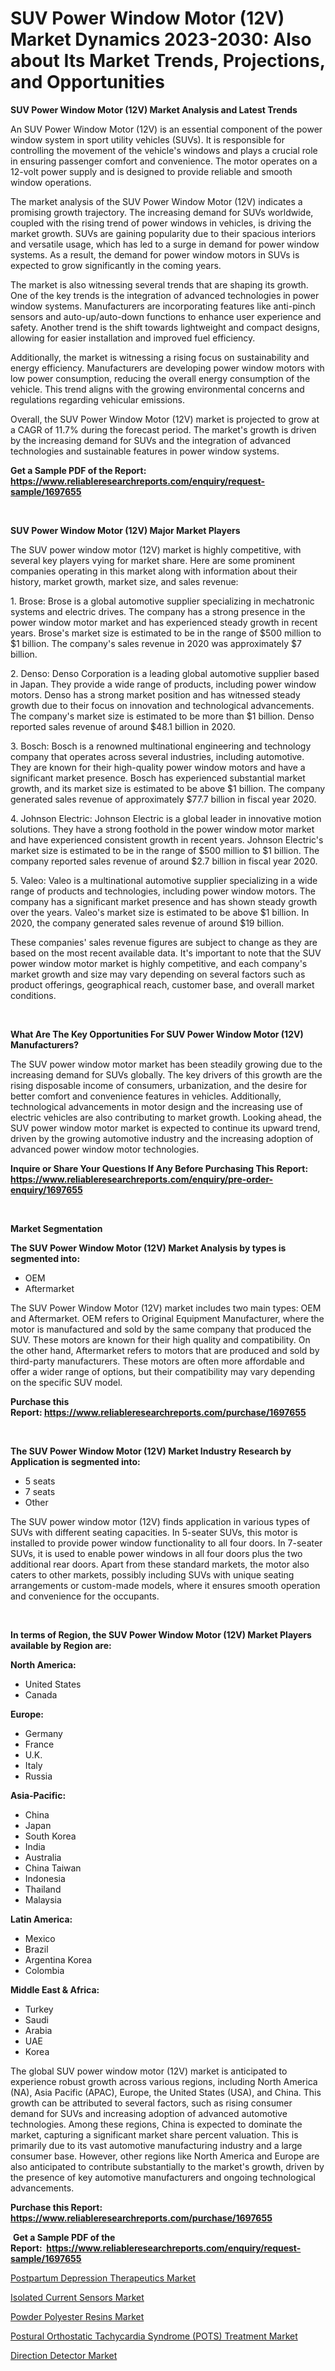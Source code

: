 <p><h1>SUV Power Window Motor (12V) Market Dynamics 2023-2030: Also about Its Market Trends, Projections, and Opportunities</h1></p><p><strong>SUV Power Window Motor (12V) Market Analysis and Latest Trends</strong></p>
<p><p>An SUV Power Window Motor (12V) is an essential component of the power window system in sport utility vehicles (SUVs). It is responsible for controlling the movement of the vehicle's windows and plays a crucial role in ensuring passenger comfort and convenience. The motor operates on a 12-volt power supply and is designed to provide reliable and smooth window operations.</p><p>The market analysis of the SUV Power Window Motor (12V) indicates a promising growth trajectory. The increasing demand for SUVs worldwide, coupled with the rising trend of power windows in vehicles, is driving the market growth. SUVs are gaining popularity due to their spacious interiors and versatile usage, which has led to a surge in demand for power window systems. As a result, the demand for power window motors in SUVs is expected to grow significantly in the coming years.</p><p>The market is also witnessing several trends that are shaping its growth. One of the key trends is the integration of advanced technologies in power window systems. Manufacturers are incorporating features like anti-pinch sensors and auto-up/auto-down functions to enhance user experience and safety. Another trend is the shift towards lightweight and compact designs, allowing for easier installation and improved fuel efficiency.</p><p>Additionally, the market is witnessing a rising focus on sustainability and energy efficiency. Manufacturers are developing power window motors with low power consumption, reducing the overall energy consumption of the vehicle. This trend aligns with the growing environmental concerns and regulations regarding vehicular emissions.</p><p>Overall, the SUV Power Window Motor (12V) market is projected to grow at a CAGR of 11.7% during the forecast period. The market's growth is driven by the increasing demand for SUVs and the integration of advanced technologies and sustainable features in power window systems.</p></p>
<p><strong>Get a Sample PDF of the Report:&nbsp; <a href="https://www.reliableresearchreports.com/enquiry/request-sample/1697655">https://www.reliableresearchreports.com/enquiry/request-sample/1697655</a></strong></p>
<p>&nbsp;</p>
<p><strong>SUV Power Window Motor (12V) Major Market Players</strong></p>
<p><p>The SUV power window motor (12V) market is highly competitive, with several key players vying for market share. Here are some prominent companies operating in this market along with information about their history, market growth, market size, and sales revenue:</p><p>1. Brose: Brose is a global automotive supplier specializing in mechatronic systems and electric drives. The company has a strong presence in the power window motor market and has experienced steady growth in recent years. Brose's market size is estimated to be in the range of $500 million to $1 billion. The company's sales revenue in 2020 was approximately $7 billion.</p><p>2. Denso: Denso Corporation is a leading global automotive supplier based in Japan. They provide a wide range of products, including power window motors. Denso has a strong market position and has witnessed steady growth due to their focus on innovation and technological advancements. The company's market size is estimated to be more than $1 billion. Denso reported sales revenue of around $48.1 billion in 2020.</p><p>3. Bosch: Bosch is a renowned multinational engineering and technology company that operates across several industries, including automotive. They are known for their high-quality power window motors and have a significant market presence. Bosch has experienced substantial market growth, and its market size is estimated to be above $1 billion. The company generated sales revenue of approximately $77.7 billion in fiscal year 2020.</p><p>4. Johnson Electric: Johnson Electric is a global leader in innovative motion solutions. They have a strong foothold in the power window motor market and have experienced consistent growth in recent years. Johnson Electric's market size is estimated to be in the range of $500 million to $1 billion. The company reported sales revenue of around $2.7 billion in fiscal year 2020.</p><p>5. Valeo: Valeo is a multinational automotive supplier specializing in a wide range of products and technologies, including power window motors. The company has a significant market presence and has shown steady growth over the years. Valeo's market size is estimated to be above $1 billion. In 2020, the company generated sales revenue of around $19 billion.</p><p>These companies' sales revenue figures are subject to change as they are based on the most recent available data. It's important to note that the SUV power window motor market is highly competitive, and each company's market growth and size may vary depending on several factors such as product offerings, geographical reach, customer base, and overall market conditions.</p></p>
<p>&nbsp;</p>
<p><strong>What Are The Key Opportunities For SUV Power Window Motor (12V) Manufacturers?</strong></p>
<p><p>The SUV power window motor market has been steadily growing due to the increasing demand for SUVs globally. The key drivers of this growth are the rising disposable income of consumers, urbanization, and the desire for better comfort and convenience features in vehicles. Additionally, technological advancements in motor design and the increasing use of electric vehicles are also contributing to market growth. Looking ahead, the SUV power window motor market is expected to continue its upward trend, driven by the growing automotive industry and the increasing adoption of advanced power window motor technologies.</p></p>
<p><strong>Inquire or Share Your Questions If Any Before Purchasing This Report: <a href="https://www.reliableresearchreports.com/enquiry/pre-order-enquiry/1697655">https://www.reliableresearchreports.com/enquiry/pre-order-enquiry/1697655</a></strong></p>
<p>&nbsp;</p>
<p><strong>Market Segmentation</strong></p>
<p><strong>The SUV Power Window Motor (12V) Market Analysis by types is segmented into:</strong></p>
<p><ul><li>OEM</li><li>Aftermarket</li></ul></p>
<p><p>The SUV Power Window Motor (12V) market includes two main types: OEM and Aftermarket. OEM refers to Original Equipment Manufacturer, where the motor is manufactured and sold by the same company that produced the SUV. These motors are known for their high quality and compatibility. On the other hand, Aftermarket refers to motors that are produced and sold by third-party manufacturers. These motors are often more affordable and offer a wider range of options, but their compatibility may vary depending on the specific SUV model.</p></p>
<p><strong>Purchase this Report:&nbsp;<a href="https://www.reliableresearchreports.com/purchase/1697655">https://www.reliableresearchreports.com/purchase/1697655</a></strong></p>
<p>&nbsp;</p>
<p><strong>The SUV Power Window Motor (12V) Market Industry Research by Application is segmented into:</strong></p>
<p><ul><li>5 seats</li><li>7 seats</li><li>Other</li></ul></p>
<p><p>The SUV power window motor (12V) finds application in various types of SUVs with different seating capacities. In 5-seater SUVs, this motor is installed to provide power window functionality to all four doors. In 7-seater SUVs, it is used to enable power windows in all four doors plus the two additional rear doors. Apart from these standard markets, the motor also caters to other markets, possibly including SUVs with unique seating arrangements or custom-made models, where it ensures smooth operation and convenience for the occupants.</p></p>
<p>&nbsp;</p>
<p><strong>In terms of Region, the SUV Power Window Motor (12V) Market Players available by Region are:</strong></p>
<p>
    <p> <strong> North America: </strong>
        <ul>
            <li>United States</li>
            <li>Canada</li>
        </ul>
        </p> 
    <p> <strong> Europe: </strong>
        <ul>
            <li>Germany</li>
            <li>France</li>
            <li>U.K.</li>
            <li>Italy</li>
            <li>Russia</li>
        </ul>
        </p> 
    <p> <strong> Asia-Pacific: </strong>
        <ul>
            <li>China</li>
            <li>Japan</li>
            <li>South Korea</li>
            <li>India</li>
            <li>Australia</li>
            <li>China Taiwan</li>
            <li>Indonesia</li>
            <li>Thailand</li>
            <li>Malaysia</li>
        </ul>
        </p> 
    <p> <strong> Latin America: </strong>
        <ul>
            <li>Mexico</li>
            <li>Brazil</li>
            <li>Argentina Korea</li>
            <li>Colombia</li>
        </ul>
        </p> 
    <p> <strong> Middle East & Africa: </strong>
        <ul>
            <li>Turkey</li>
            <li>Saudi</li>
            <li>Arabia</li>
            <li>UAE</li>
            <li>Korea</li>
        </ul>
    </p>
    </p>
<p><p>The global SUV power window motor (12V) market is anticipated to experience robust growth across various regions, including North America (NA), Asia Pacific (APAC), Europe, the United States (USA), and China. This growth can be attributed to several factors, such as rising consumer demand for SUVs and increasing adoption of advanced automotive technologies. Among these regions, China is expected to dominate the market, capturing a significant market share percent valuation. This is primarily due to its vast automotive manufacturing industry and a large consumer base. However, other regions like North America and Europe are also anticipated to contribute substantially to the market's growth, driven by the presence of key automotive manufacturers and ongoing technological advancements.</p></p>
<p><strong>Purchase this Report: <a href="https://www.reliableresearchreports.com/purchase/1697655">https://www.reliableresearchreports.com/purchase/1697655</a></strong></p>
<p>&nbsp;<strong>Get a Sample PDF of the Report:&nbsp;&nbsp;<a href="https://www.reliableresearchreports.com/enquiry/request-sample/1697655">https://www.reliableresearchreports.com/enquiry/request-sample/1697655</a></strong></p>
<p><strong></strong></p>
<p><p><a href="https://www.linkedin.com/pulse/decoding-postpartum-depression-therapeutics-market-deep/">Postpartum Depression Therapeutics Market</a></p><p><a href="https://medium.com/@soledadroob625/isolated-current-sensors-market-size-growth-forecast-2023-2030-1a12ca16b286">Isolated Current Sensors Market</a></p><p><a href="https://www.linkedin.com/pulse/decoding-powder-polyester-resins-market-deep-dive-latest/">Powder Polyester Resins Market</a></p><p><a href="https://www.linkedin.com/pulse/postural-orthostatic-tachycardia-syndrome-pots-treatment-1f/">Postural Orthostatic Tachycardia Syndrome (POTS) Treatment Market</a></p><p><a href="https://medium.com/@mariliehowe/direction-detector-market-size-growth-forecast-2023-2030-3143a37c31ba">Direction Detector Market</a></p></p>